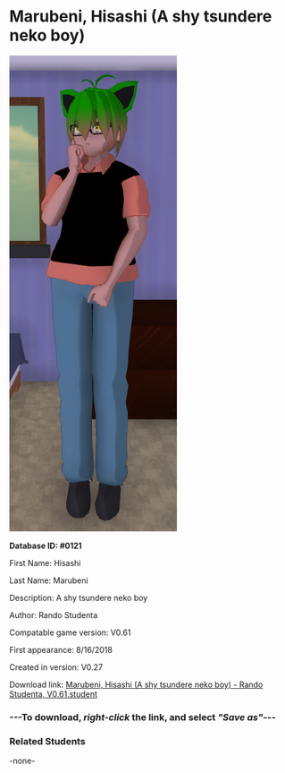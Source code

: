 # Marubeni, Hisashi (A shy tsundere neko boy)

<img src="../../Files/Images/Marubeni, Hisashi (A shy tsundere neko boy).png" title="Marubeni, Hisashi (A shy tsundere neko boy) - Rando Studenta, V0.61">

**Database ID: #0121**

First Name: Hisashi

Last Name: Marubeni

Description: A shy tsundere neko boy

Author: Rando Studenta

Compatable game version: V0.61

First appearance: 8/16/2018

Created in version: V0.27

Download link: <a href="https://raw.githubusercontent.com/Arbiter1223/Daigaku-Gurashi-Custom-Students/master/Files/Student%20Files/Marubeni%2C%20Hisashi%20(A%20shy%20tsundere%20neko%20boy)%20-%20Rando%20Studenta%2C%20V0.61.student">Marubeni, Hisashi (A shy tsundere neko boy) - Rando Studenta, V0.61.student</a>

### ---**To download, _right-click_ the link, and select _"Save as"_**---

### Related Students

-none-
